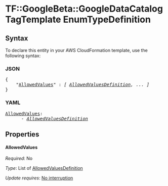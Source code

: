 # TF::GoogleBeta::GoogleDataCatalogTagTemplate EnumTypeDefinition

## Syntax

To declare this entity in your AWS CloudFormation template, use the following syntax:

### JSON

<pre>
{
    "<a href="#allowedvalues" title="AllowedValues">AllowedValues</a>" : <i>[ <a href="allowedvaluesdefinition.md">AllowedValuesDefinition</a>, ... ]</i>
}
</pre>

### YAML

<pre>
<a href="#allowedvalues" title="AllowedValues">AllowedValues</a>: <i>
      - <a href="allowedvaluesdefinition.md">AllowedValuesDefinition</a></i>
</pre>

## Properties

#### AllowedValues

_Required_: No

_Type_: List of <a href="allowedvaluesdefinition.md">AllowedValuesDefinition</a>

_Update requires_: [No interruption](https://docs.aws.amazon.com/AWSCloudFormation/latest/UserGuide/using-cfn-updating-stacks-update-behaviors.html#update-no-interrupt)

